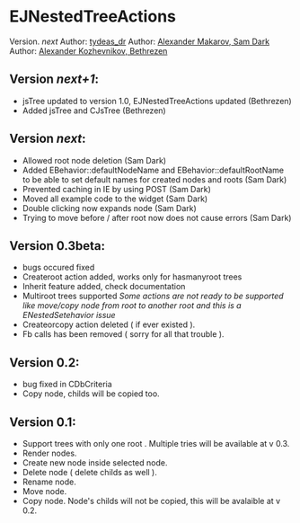 EJNestedTreeActions
==================
Version. *next*
Author: [tydeas_dr](mailto:tydeas.dr@gmail.com)
Author: [Alexander Makarov, Sam Dark](mailto:sam@rmcreative.ru)
Author: [Alexander Kozhevnikov, Bethrezen](mailto:b37hr3z3n@gmail.com)

Version *next+1*:
-----------------
* jsTree updated to version 1.0, EJNestedTreeActions updated (Bethrezen)
* Added jsTree and CJsTree (Bethrezen)

Version *next*:
---------------
* Allowed root node deletion (Sam Dark)
* Added EBehavior::defaultNodeName and EBehavior::defaultRootName to be able to set default names for created nodes and roots (Sam Dark)
* Prevented caching in IE by using POST (Sam Dark)
* Moved all example code to the widget (Sam Dark)
* Double clicking now expands node (Sam Dark)
* Trying to move before / after root now does not cause errors (Sam Dark)

Version 0.3beta:
----------------

* bugs occured fixed
* Createroot action added, works only for hasmanyroot trees
* Inherit feature added, check documentation
* Multiroot trees supported
_Some actions are not ready to be supported like move/copy node from root to another root and this is a ENestedSetehavior issue_
* Createorcopy action deleted ( if ever existed ).
* Fb calls has been removed ( sorry for all that trouble ).

Version 0.2:
------------

* bug fixed in CDbCriteria
* Copy node, childs will be copied too.

Version 0.1:
------------

* Support trees with only one root . Multiple tries will be available at v 0.3.
* Render nodes.
* Create new node inside selected node.
* Delete node ( delete childs as well ).
* Rename node.
* Move node.
* Copy node. Node's childs will not be copied, this will be avalaible at v 0.2.

